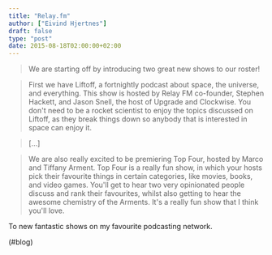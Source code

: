 ```yaml
---
title: "Relay.fm"
author: ["Eivind Hjertnes"]
draft: false
type: "post"
date: 2015-08-18T02:00:00+02:00
---
```


> We are starting off by introducing two great new shows to our roster!

<!--quoteend-->

> First we have Liftoff, a fortnightly podcast about space, the
> universe, and everything. This show is hosted by Relay FM co-founder,
> Stephen Hackett, and Jason Snell, the host of Upgrade and Clockwise.
> You don't need to be a rocket scientist to enjoy the topics discussed
> on Liftoff, as they break things down so anybody that is interested in
> space can enjoy it.

<!--quoteend-->

> [...]

<!--quoteend-->

> We are also really excited to be premiering Top Four, hosted by Marco
> and Tiffany Arment. Top Four is a really fun show, in which your hosts
> pick their favourite things in certain categories, like movies, books,
> and video games. You'll get to hear two very opinionated people
> discuss and rank their favourites, whilst also getting to hear the
> awesome chemistry of the Arments. It's a really fun show that I think
> you'll love.

To new fantastic shows on my favourite podcasting network.

(#blog)
